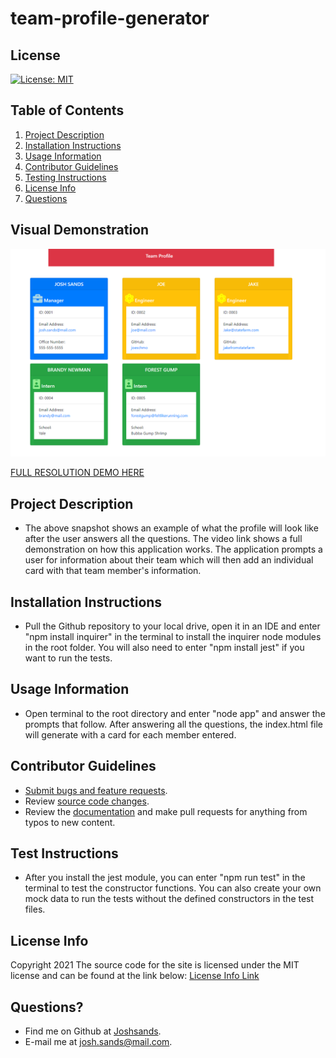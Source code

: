 # team-profile-generator

## License
[![License: MIT](https://img.shields.io/badge/License-MIT-yellow.svg)](https://opensource.org/licenses/MIT)

## Table of Contents
1. [Project Description](#project-description)
2. [Installation Instructions](#installation-instructions)
3. [Usage Information](#usage-information)
4. [Contributor Guidelines](#contributor-guidelines)
5. [Testing Instructions](#testing-instructions)
6. [License Info](#license-info)
7. [Questions](#questions)

## Visual Demonstration
![Professional README Generator Demo](./assets/snapshot.png)

[FULL RESOLUTION DEMO HERE](https://youtu.be/V5Nhmg0zUVs)

## Project Description
* The above snapshot shows an example of what the profile will look like after the user answers all the questions. The video link shows a full demonstration on how this application works. The application prompts a user for information about their team which will then add an individual card with that team member's information.

## Installation Instructions
* Pull the Github repository to your local drive, open it in an IDE and enter "npm install inquirer" in the terminal to install the inquirer node modules in the root folder. You will also need to enter "npm install jest" if you want to run the tests.

## Usage Information
* Open terminal to the root directory and enter "node app" and answer the prompts that follow. After answering all the questions, the index.html file will generate with a card for each member entered.

## Contributor Guidelines
* [Submit bugs and feature requests](https://github.com/joshsands/team-profile-generator/issues).
* Review [source code changes](https://github.com/joshsands/team-profile-generator/pulls).
* Review the [documentation](https://github.com/joshsands/team-profile-generator-docs) and make pull requests for anything from typos to new content.

## Test Instructions
* After you install the jest module, you can enter "npm run test" in the terminal to test the constructor functions. You can also create your own mock data to run the tests without the defined constructors in the test files.

## License Info
Copyright 2021
The source code for the site is licensed under the MIT license and can be found at the link below:
[License Info Link](https://opensource.org/licenses/MIT)
      

## Questions?
* Find me on Github at [Joshsands](http://github.com/Joshsands).
* E-mail me at josh.sands@mail.com.